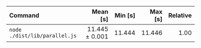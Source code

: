 | Command | Mean [s] | Min [s] | Max [s] | Relative |
|:---|---:|---:|---:|---:|
| `node ./dist/lib/parallel.js` | 11.445 ± 0.001 | 11.444 | 11.446 | 1.00 |
